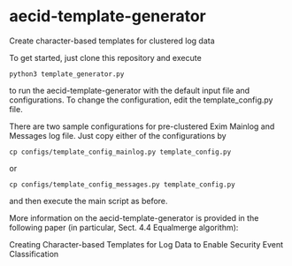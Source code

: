 # aecid-template-generator
Create character-based templates for clustered log data

To get started, just clone this repository and execute
```
python3 template_generator.py
```
to run the aecid-template-generator with the default input file and configurations. To change the configuration, edit the template\_config.py file.

There are two sample configurations for pre-clustered Exim Mainlog and Messages log file. Just copy either of the configurations by
```
cp configs/template_config_mainlog.py template_config.py
```
or
```
cp configs/template_config_messages.py template_config.py
```
and then execute the main script as before.

More information on the aecid-template-generator is provided in the following paper (in particular, Sect. 4.4 Equalmerge algorithm):

Creating Character-based Templates for Log Data to Enable Security Event Classification
